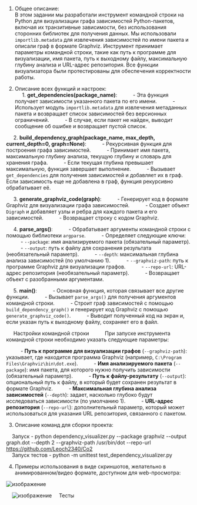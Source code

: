 1. Общее описание:
&nbsp;&nbsp;&nbsp;&nbsp; <br/> В этом задании мы разработали инструмент командной строки на Python для визуализации графа зависимостей Python-пакетов, включая их транзитивные зависимости, без использования сторонних библиотек для получения данных. Мы использовали `importlib.metadata` для извлечения зависимостей по имени пакета и описали граф в формате Graphviz. Инструмент принимает параметры командной строки, такие как путь к программе для визуализации, имя пакета, путь к выходному файлу, максимальную глубину анализа и URL-адрес репозитория. Все функции визуализатора были протестированы для обеспечения корректности работы.

2. Описание всех функций и настроек: <br/>
&nbsp;&nbsp;&nbsp;&nbsp; 1. **get_dependencies(package_name)**:
&nbsp;&nbsp;&nbsp;&nbsp; &nbsp;&nbsp;&nbsp;&nbsp; - Эта функция получает зависимости указанного пакета по его имени.
&nbsp;&nbsp;&nbsp;&nbsp; &nbsp;&nbsp;&nbsp;&nbsp; - Использует модуль `importlib.metadata` для извлечения метаданных пакета и возвращает список зависимостей без версионных ограничений.
&nbsp;&nbsp;&nbsp;&nbsp; &nbsp;&nbsp;&nbsp;&nbsp; - В случае, если пакет не найден, выводит сообщение об ошибке и возвращает пустой список.

&nbsp;&nbsp;&nbsp;&nbsp; 2. **build_dependency_graph(package_name, max_depth, current_depth=0, graph=None)**:
&nbsp;&nbsp;&nbsp;&nbsp; &nbsp;&nbsp;&nbsp;&nbsp; - Рекурсивная функция для построения графа зависимостей.
&nbsp;&nbsp;&nbsp;&nbsp; &nbsp;&nbsp;&nbsp;&nbsp; - Принимает имя пакета, максимальную глубину анализа, текущую глубину и словарь для хранения графа.
&nbsp;&nbsp;&nbsp;&nbsp; &nbsp;&nbsp;&nbsp;&nbsp; - Если текущая глубина превышает максимальную, функция завершает выполнение.
&nbsp;&nbsp;&nbsp;&nbsp; &nbsp;&nbsp;&nbsp;&nbsp; - Вызывает `get_dependencies` для получения зависимостей и добавляет их в граф. Если зависимость еще не добавлена в граф, функция рекурсивно обрабатывает её.

&nbsp;&nbsp;&nbsp;&nbsp; 3. **generate_graphviz_code(graph)**:
&nbsp;&nbsp;&nbsp;&nbsp; &nbsp;&nbsp;&nbsp;&nbsp; - Генерирует код в формате Graphviz для визуализации графа зависимостей.
&nbsp;&nbsp;&nbsp;&nbsp; &nbsp;&nbsp;&nbsp;&nbsp; - Создает объект `Digraph` и добавляет узлы и ребра для каждого пакета и его зависимостей.
&nbsp;&nbsp;&nbsp;&nbsp; &nbsp;&nbsp;&nbsp;&nbsp; - Возвращает строку с кодом Graphviz.

&nbsp;&nbsp;&nbsp;&nbsp; 4. **parse_args()**:
&nbsp;&nbsp;&nbsp;&nbsp; &nbsp;&nbsp;&nbsp;&nbsp; - Обрабатывает аргументы командной строки с помощью библиотеки `argparse`.
&nbsp;&nbsp;&nbsp;&nbsp; &nbsp;&nbsp;&nbsp;&nbsp; - Определяет следующие ключи:
&nbsp;&nbsp;&nbsp;&nbsp; &nbsp;&nbsp;&nbsp;&nbsp; - `--package`: имя анализируемого пакета (обязательный параметр).
&nbsp;&nbsp;&nbsp;&nbsp; &nbsp;&nbsp;&nbsp;&nbsp; - `--output`: путь к файлу для сохранения результата (необязательный параметр).
&nbsp;&nbsp;&nbsp;&nbsp; &nbsp;&nbsp;&nbsp;&nbsp; - `--depth`: максимальная глубина анализа зависимостей (по умолчанию 1).
&nbsp;&nbsp;&nbsp;&nbsp; &nbsp;&nbsp;&nbsp;&nbsp; - `--graphviz-path`: путь к программе Graphviz для визуализации графов.
&nbsp;&nbsp;&nbsp;&nbsp; &nbsp;&nbsp;&nbsp;&nbsp; - `--repo-url`: URL-адрес репозитория (необязательный параметр).
&nbsp;&nbsp;&nbsp;&nbsp; &nbsp;&nbsp;&nbsp;&nbsp; - Возвращает объект с разобранными аргументами.

&nbsp;&nbsp;&nbsp;&nbsp; 5. **main()**:
&nbsp;&nbsp;&nbsp;&nbsp; &nbsp;&nbsp;&nbsp;&nbsp; - Основная функция, которая связывает все другие функции.
&nbsp;&nbsp;&nbsp;&nbsp; &nbsp;&nbsp;&nbsp;&nbsp; - Вызывает `parse_args()` для получения аргументов командной строки.
&nbsp;&nbsp;&nbsp;&nbsp; &nbsp;&nbsp;&nbsp;&nbsp; - Строит граф зависимостей с помощью `build_dependency_graph()` и генерирует код Graphviz с помощью `generate_graphviz_code()`.
&nbsp;&nbsp;&nbsp;&nbsp; &nbsp;&nbsp;&nbsp;&nbsp; - Выводит полученный код на экран и, если указан путь к выходному файлу, сохраняет его в файл.

&nbsp;&nbsp;&nbsp;&nbsp; Настройки командной строки
&nbsp;&nbsp;&nbsp;&nbsp; &nbsp;&nbsp;&nbsp;&nbsp; При запуске инструмента командной строки необходимо указать следующие параметры:

&nbsp;&nbsp;&nbsp;&nbsp; &nbsp;&nbsp;&nbsp;&nbsp; - **Путь к программе для визуализации графов** (`--graphviz-path`): указывает, где находится программа Graphviz (например, `C:\Program Files\Graphviz\bin\dot.exe`).
&nbsp;&nbsp;&nbsp;&nbsp; &nbsp;&nbsp;&nbsp;&nbsp; - **Имя анализируемого пакета** (`--package`): имя пакета, для которого нужно получить зависимости (обязательный параметр).
&nbsp;&nbsp;&nbsp;&nbsp; &nbsp;&nbsp;&nbsp;&nbsp; - **Путь к файлу-результату** (`--output`): опциональный путь к файлу, в который будет сохранен результат в формате Graphviz.
&nbsp;&nbsp;&nbsp;&nbsp; &nbsp;&nbsp;&nbsp;&nbsp; - **Максимальная глубина анализа зависимостей** (`--depth`): задает, насколько глубоко будут исследоваться зависимости (по умолчанию 1).
&nbsp;&nbsp;&nbsp;&nbsp; &nbsp;&nbsp;&nbsp;&nbsp; - **URL-адрес репозитория** (`--repo-url`): дополнительный параметр, который может использоваться для указания URL репозитория, связанного с пакетом.

3. Описание команд для сборки проекта:<br/>

&nbsp;&nbsp;&nbsp;&nbsp;Запуск - python dependency_visualizer.py --package graphviz --output graph.dot --depth 2 --graphviz-path /usr/bin/dot --repo-url https://github.com/Leoch2340/Co2<br/>
&nbsp;&nbsp;&nbsp;&nbsp;Запуск тестов - python -m unittest test_dependency_visualizer.py<br/> 

4. Примеры использования в виде скриншотов, желательно в анимированном/видео формате, доступном для web-просмотра:<br/>

![изображение](https://github.com/user-attachments/assets/a1c0b9f3-dbcc-4019-9074-9aae1075328b)


&nbsp;&nbsp;&nbsp;&nbsp;![изображение](https://github.com/user-attachments/assets/7713b9e2-37e8-4eb6-b658-86f7676149fb)
&nbsp;&nbsp;&nbsp;&nbsp;Тесты<br/>

